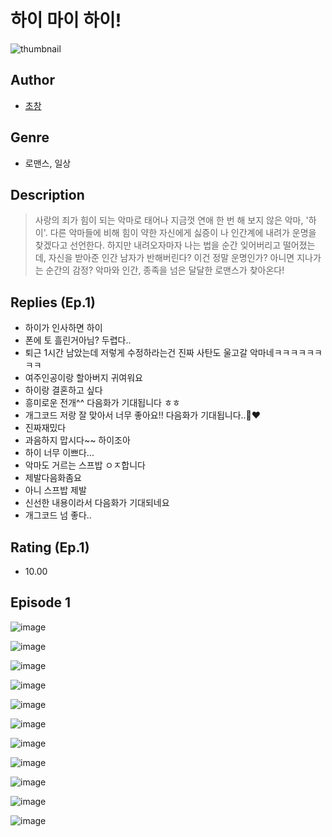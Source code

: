 # 하이 마이 하이!
![thumbnail](https://image-comic.pstatic.net/user_contents_data/challenge_comic/2023/05/23/364710/upload_3474588897268360293_480x623.jpeg)

## Author
- [초창](https://comic.naver.com/artistTitle?id=364710)

## Genre
- 로맨스, 일상

## Description
> 사랑의 죄가 힘이 되는 악마로 태어나 지금껏 연애 한 번 해 보지 않은 악마, '하이'. 다른 악마들에 비해 힘이 약한 자신에게 싫증이 나 인간계에 내려가 운명을 찾겠다고 선언한다. 하지만 내려오자마자 나는 법을 순간 잊어버리고 떨어졌는데, 자신을 받아준 인간 남자가 반해버린다? 이건 정말 운명인가? 아니면 지나가는 순간의 감정? 악마와 인간, 종족을 넘은 달달한 로맨스가 찾아온다!

## Replies (Ep.1)
- 하이가 인사하면 하이
- 폰에 토 흘린거아님? 두렵다..
- 퇴근 1시간 남았는데 저렇게 수정하라는건 진짜 사탄도 울고갈 악마네ㅋㅋㅋㅋㅋㅋㅋㅋ
- 여주인공이랑 할아버지 귀여워요
- 하이랑 결혼하고 싶다
- 흥미로운 전개^^ 다음화가 기대됩니다 ㅎㅎ
- 개그코드 저랑 잘 맞아서 너무 좋아요!! 다음화가 기대됩니다..🥹❤️
- 진짜재밌다
- 과음하지 맙시다~~ 하이조아
- 하이 너무 이쁘다...
- 악마도 거르는 스프밥 ㅇㅈ합니다
- 제발다음화좀요
- 아니 스프밥 제발
- 신선한 내용이라서 다음화가 기대되네요
- 개그코드 넘 좋다..

## Rating (Ep.1)
- 10.00

## Episode 1
![image](https://image-comic.pstatic.net/user_contents_data/challenge_comic/2023/05/25/364710/upload_7149519591841347430.jpeg)

![image](https://image-comic.pstatic.net/user_contents_data/challenge_comic/2023/05/23/364710/upload_3775760551082539061.jpeg)

![image](https://image-comic.pstatic.net/user_contents_data/challenge_comic/2023/05/23/364710/upload_3703419269371159396.jpeg)

![image](https://image-comic.pstatic.net/user_contents_data/challenge_comic/2023/05/23/364710/upload_7018078696828526903.jpeg)

![image](https://image-comic.pstatic.net/user_contents_data/challenge_comic/2023/05/23/364710/upload_3846465929783435878.jpeg)

![image](https://image-comic.pstatic.net/user_contents_data/challenge_comic/2023/05/23/364710/upload_7291662259630519142.jpeg)

![image](https://image-comic.pstatic.net/user_contents_data/challenge_comic/2023/05/23/364710/upload_3907266517463479142.jpeg)

![image](https://image-comic.pstatic.net/user_contents_data/challenge_comic/2023/05/23/364710/upload_3474298659786942009.jpeg)

![image](https://image-comic.pstatic.net/user_contents_data/challenge_comic/2023/05/23/364710/upload_3907210442421055540.jpeg)

![image](https://image-comic.pstatic.net/user_contents_data/challenge_comic/2023/05/23/364710/upload_3473229016203408739.jpeg)

![image](https://image-comic.pstatic.net/user_contents_data/challenge_comic/2023/05/23/364710/upload_7233398052566415411.jpeg)
